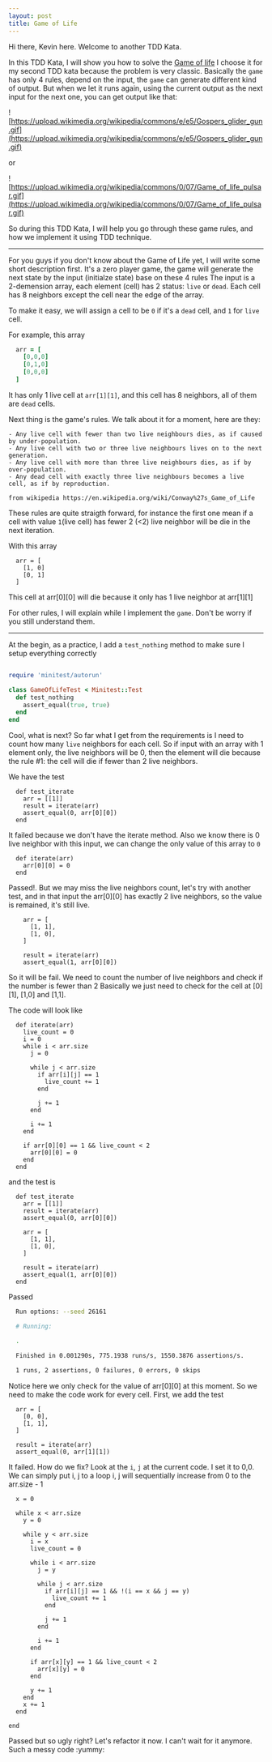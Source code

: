 ```yaml
---
layout: post
title: Game of Life
---
```


Hi there, Kevin here. Welcome to another TDD Kata.

In this TDD Kata, I will show you how to solve the [Game of life](https://en.wikipedia.org/wiki/Conway%27s_Game_of_Life)
I choose it for my second TDD kata because the problem is very classic. Basically the `game` has only 4 rules,
depend on the input, the `game` can generate different kind of output. But when we let it runs again, using the
current output as the next input for the next one, you can get output like that:

![https://upload.wikimedia.org/wikipedia/commons/e/e5/Gospers_glider_gun.gif](https://upload.wikimedia.org/wikipedia/commons/e/e5/Gospers_glider_gun.gif)

or

![https://upload.wikimedia.org/wikipedia/commons/0/07/Game_of_life_pulsar.gif](https://upload.wikimedia.org/wikipedia/commons/0/07/Game_of_life_pulsar.gif)

So during this TDD Kata, I will help you go through these game rules, and how we implement it using TDD technique.

---

For you guys if you don't know about the Game of Life yet, I will write some short description first.
It's a zero player game, the game will generate the next state by the input (initialze state) base on these 4 rules
The input is a 2-demension array, each element (cell) has 2 status: `live` or `dead`. Each cell has 8 neighbors except
the cell near the edge of the array.

To make it easy, we will assign a cell to be `0` if it's a `dead` cell, and `1` for `live` cell.

For example, this array

```ruby
  arr = [
    [0,0,0]
    [0,1,0]
    [0,0,0]
  ]
```

It has only 1 live cell at `arr[1][1]`, and this cell has 8 neighbors, all of them are `dead` cells.

Next thing is the game's rules. We talk about it for a moment, here are they:

```
- Any live cell with fewer than two live neighbours dies, as if caused by under-population.
- Any live cell with two or three live neighbours lives on to the next generation.
- Any live cell with more than three live neighbours dies, as if by over-population.
- Any dead cell with exactly three live neighbours becomes a live cell, as if by reproduction.

from wikipedia https://en.wikipedia.org/wiki/Conway%27s_Game_of_Life
```

These rules are quite straigth forward, for instance the first one mean if a cell with value `1`(live cell)
has fewer 2 (<2) live neighbor will be die in the next iteration.

With this array

```
  arr = [
    [1, 0]
    [0, 1]
  ]
```

This cell at arr[0][0] will die because it only has 1 live neighbor at arr[1][1]

For other rules, I will explain while I implement the `game`. Don't be worry if you still understand them.

---

At the begin, as a practice, I add a `test_nothing` method to make sure I setup everything correctly

```ruby

require 'minitest/autorun'

class GameOfLifeTest < Minitest::Test
  def test_nothing
    assert_equal(true, true)
  end
end
```

Cool, what is next? So far what I get from the requirements is I need to count how many `live` neighbors
for each cell. So if input with an array with 1 element only, the live neighbors will be 0, then the
element will die because the rule #1: the cell will die if fewer than 2 live neighbors.

We have the test

```
  def test_iterate
    arr = [[1]]
    result = iterate(arr)
    assert_equal(0, arr[0][0])
  end
```

It failed because we don't have the iterate method.  Also we know there is 0 live neighbor with this input,
we can change the only value of this array to `0`

```
  def iterate(arr)
    arr[0][0] = 0
  end
```

Passed!. But we may miss the live neighbors count, let's try with another test, and in that input
the arr[0][0] has exactly 2 live neighbors, so the value is remained, it's still live.

```
    arr = [
      [1, 1],
      [1, 0],
    ]

    result = iterate(arr)
    assert_equal(1, arr[0][0])
```

So it will be fail. We need to count the number of live neighbors and check if the number is fewer than 2
Basically we just need to check for the cell at [0][1], [1,0] and [1,1].

The code will look like

```
  def iterate(arr)
    live_count = 0
    i = 0
    while i < arr.size
      j = 0

      while j < arr.size
        if arr[i][j] == 1
          live_count += 1
        end

        j += 1
      end

      i += 1
    end

    if arr[0][0] == 1 && live_count < 2
      arr[0][0] = 0
    end
  end

```

and the test is

```
  def test_iterate
    arr = [[1]]
    result = iterate(arr)
    assert_equal(0, arr[0][0])

    arr = [
      [1, 1],
      [1, 0],
    ]

    result = iterate(arr)
    assert_equal(1, arr[0][0])
  end
```

Passed

```sh
  Run options: --seed 26161

  # Running:

  .

  Finished in 0.001290s, 775.1938 runs/s, 1550.3876 assertions/s.

  1 runs, 2 assertions, 0 failures, 0 errors, 0 skips
```

Notice here we only check for the value of arr[0][0] at this moment. So we need to make the
code work for every cell. First, we add the test

```
  arr = [
    [0, 0],
    [1, 1],
  ]

  result = iterate(arr)
  assert_equal(0, arr[1][1])
```

It failed. How do we fix?
Look at the `i`, `j` at the current code. I set it to 0,0. We can simply put i, j to a loop
i, j will sequentially increase from 0 to the arr.size - 1

```
  x = 0

  while x < arr.size
    y = 0

    while y < arr.size
      i = x
      live_count = 0

      while i < arr.size
        j = y

        while j < arr.size
          if arr[i][j] == 1 && !(i == x && j == y)
            live_count += 1
          end

          j += 1
        end

        i += 1
      end

      if arr[x][y] == 1 && live_count < 2
        arr[x][y] = 0
      end

      y += 1
    end
    x += 1
  end

end
```

Passed but so ugly right? Let's refactor it now. I can't wait for it anymore. Such a messy code :yummy:
